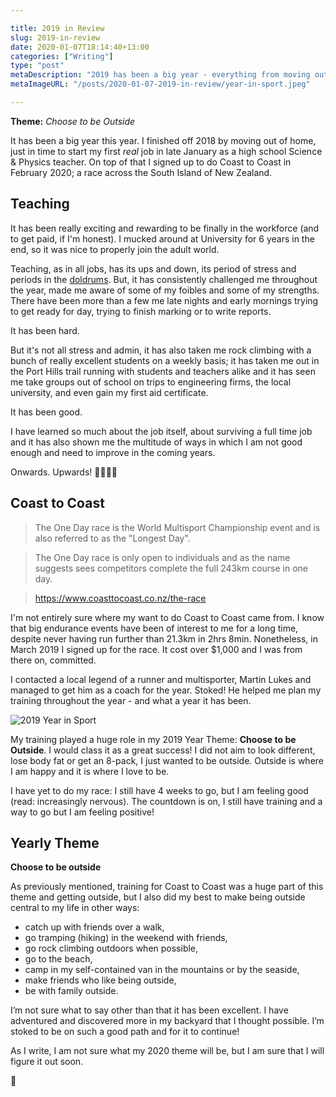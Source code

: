 ```yaml
---

title: 2019 in Review
slug: 2019-in-review
date: 2020-01-07T18:14:40+13:00
categories: ["Writing"]
type: "post"
metaDescription: "2019 has been a big year - everything from moving out, my first job and 400+ hours of exercise."
metaImageURL: "/posts/2020-01-07-2019-in-review/year-in-sport.jpeg"

---
```


__Theme:__ _Choose to be Outside_

It has been a big year this year. I finished off 2018 by moving out of home, just in time to start my first _real_ job in late January as a high school Science & Physics teacher. On top of that I signed up to do Coast to Coast in February 2020; a race across the South Island of New Zealand.

## Teaching

It has been really exciting and rewarding to be finally in the workforce (and to get paid, if I'm honest). I mucked around at University for 6 years in the end, so it was nice to properly join the adult world.

Teaching, as in all jobs, has its ups and down, its period of stress and periods in the [doldrums](https://en.wikipedia.org/wiki/Intertropical_Convergence_Zone). But, it has consistently challenged me throughout the year, made me aware of some of my foibles and some of my strengths. There have been more than a few me late nights and early mornings trying to get ready for day, trying to finish marking or to write reports.

It has been hard.

But it's not all stress and admin, it has also taken me rock climbing with a bunch of really excellent students on a weekly basis; it has taken me out in the Port Hills trail running with students and teachers alike and it has seen me take groups out of school on trips to engineering firms, the local university, and even gain my first aid certificate.

It has been good.

I have learned so much about the job itself, about surviving a full time job and it has also shown me the multitude of ways in which I am not good enough and need to improve in the coming years.

Onwards. Upwards! 👨‍🔬👨‍🏫

## Coast to Coast

> The One Day race is the World Multisport Championship event and is also referred to as the "Longest Day".

> The One Day race is only open to individuals and as the name suggests sees competitors complete the full 243km course in one day.

> https://www.coasttocoast.co.nz/the-race

I'm not entirely sure where my want to do Coast to Coast came from. I know that big endurance events have been of interest to me for a long time, despite never having run further than 21.3km in 2hrs 8min. Nonetheless, in March 2019 I signed up for the race. It cost over $1,000 and I was from there on, committed.

I contacted a local legend of a runner and multisporter, Martin Lukes and managed to get him as a coach for the year. Stoked! He helped me plan my training throughout the year - and what a year it has been.

![2019 Year in Sport](/posts/2020-01-07-2019-in-review/year-in-sport.jpeg)

My training played a huge role in my 2019 Year Theme: __Choose to be Outside__. I would class it as a great success! I did not aim to look different, lose body fat or get an 8-pack, I just wanted to be outside. Outside is where I am happy and it is where I love to be.

I have yet to do my race: I still have 4 weeks to go, but I am feeling good (read: increasingly nervous). The countdown is on, I still have training and a way to go but I am feeling positive!

## Yearly Theme

__Choose to be outside__

As previously mentioned, training for Coast to Coast was a huge part of this theme and getting outside, but I also did my best to make being outside central to my life in other ways:

- catch up with friends over a walk,
- go tramping (hiking) in the weekend with friends,
- go rock climbing outdoors when possible,
- go to the beach,
- camp in my self-contained van in the mountains or by the seaside,
- make friends who like being outside,
- be with family outside.

I’m not sure what to say other than that it has been excellent. I have adventured and discovered more in my backyard that I thought possible. I’m stoked to be on such a good path and for it to continue!

As I write, I am not sure what my 2020 theme will be, but I am sure that I will figure it out soon.

👋